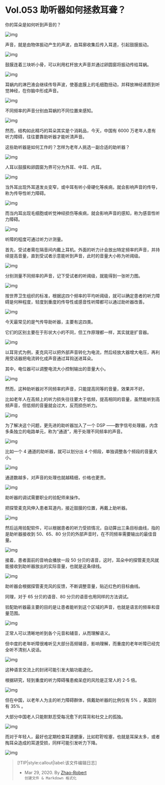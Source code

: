 # Vol.053 助听器如何拯救耳聋？

你的耳朵是如何听到声音的？

![img](https://paperclip.host/static/U6yRaDu1NaYLiccj4wWLBDySFPgiaRL5t955qyljdcRrG44TTMqAb5y7VwAFoUIYMPib1lJCqqzcbpEfzQwsEtbjQ.gif?imageMogr2/format/avif)

声音，就是由物体振动产生的声波，由耳廓收集后传入耳道，引起鼓膜振动。

![img](https://paperclip.host/static/U6yRaDu1NaYLiccj4wWLBDySFPgiaRL5t9ge96JZvhZrpblV1sOh5oCiaP6WhSjyBvyxMUH4o0g69kUhN2Rjkhv8g.gif?imageMogr2/format/avif)

鼓膜连着三块听小骨，可以利用杠杆放大声音并通过卵圆窗将振动传给耳蜗。

![img](https://paperclip.host/static/U6yRaDu1NaYLiccj4wWLBDySFPgiaRL5t9dSAOofcCtCmPSfZp7dh6ypjAk6TYHRas1dVBzia36KlKPtfxpu1mD9A.gif?imageMogr2/format/avif)

耳蜗内的淋巴液会继续传导声波，使基底膜上的毛细胞扭动，并释放神经递质到听觉神经，在你脑中形成声音。

![img](https://paperclip.host/static/U6yRaDu1NaYLiccj4wWLBDySFPgiaRL5t9QHY8JclWA3tic4qm90dzOFUpNovscUPCr72MmvEDwM8YBksxohTBXDA.gif?imageMogr2/format/avif)

不同频率的声音分别由耳蜗的不同位置来感知。

![img](https://paperclip.host/static/U6yRaDu1NaYLiccj4wWLBDySFPgiaRL5t9ic1pqyib6rHrcWAfibyTUenysl6AoAzQAa1HOby8fGKBMFsTQw0RULPOw.png?imageMogr2/format/avif)

然而，结构如此精巧的耳朵其实是个消耗品，今天，中国有 6000 万老年人患有听力障碍，往往要靠助听器才能听清声音。

这些助听器是如何工作的？怎样为老年人挑选一副合适的助听器？

![img](https://paperclip.host/static/U6yRaDu1NaYLiccj4wWLBDySFPgiaRL5t9pskW3aehknnaz3ar7ictejPxYaInuoURFdFx1BiaZWJTIWomJzzVgSRA.png?imageMogr2/format/avif)

人耳以鼓膜和卵圆窗为界可分为外耳、中耳、内耳。

![img](https://paperclip.host/static/U6yRaDu1NaYLiccj4wWLBDySFPgiaRL5t9EzYvAKkhF6VxdDm2tRibMF6CZk5KGj3Ix9lMB0wedHc7CEnIk3wDTvA.png?imageMogr2/format/avif)

当外耳出现外耳道发炎变窄，或中耳有听小骨硬化等疾病，就会影响声音的传导，称为传导性听力障碍。

![img](https://paperclip.host/static/U6yRaDu1NaYLiccj4wWLBDySFPgiaRL5t9vRmBWicMX95kcbf6rPjuKY43e7k2JTJC24DSJUodCiaFd1KnwsibVGEjQ.png?imageMogr2/format/avif)

而当内耳出现毛细胞或听觉神经损伤等疾病，就会影响声音的感知，称为感音性听力障碍。

![img](https://paperclip.host/static/U6yRaDu1NaYLiccj4wWLBDySFPgiaRL5t9OVBdLMceSlOrGiaCcRxhicicNvJvI8qJmGEAhaeriaeUjycTibgoLN6AV0A.png?imageMogr2/format/avif)

听障的程度可通过听力计测量。

首先，受试者需在隔音间内戴上耳机。外面的听力计会放出特定频率的声音，并持续提高音量，直到受试者示意能听到声音，此时的音量大小称为听阈级。

![img](https://paperclip.host/static/U6yRaDu1NaYLiccj4wWLBDySFPgiaRL5t92tv2p1zaib46GCxqqEunDevTWttDweUXicbjahuiblqicEvGW0bIy8RZiag.gif?imageMogr2/format/avif)

分别测量不同频率的声音，记下受试者的听阈级，就能得到一张听力图。

![img](https://paperclip.host/static/U6yRaDu1NaYLiccj4wWLBDySFPgiaRL5t9eToDpia1sWJHgCCjTsaJkx9Jibr4CTE3algZAbhTnO0rcAEHlQDXtHeg.gif?imageMogr2/format/avif)

按世界卫生组织的标准，根据这四个频率的平均听阈级，就可以确定患者的听力障碍是何种程度，轻度到重度的传导性或感音性听障都可以通过助听器改善。

![img](https://paperclip.host/static/U6yRaDu1NaYLiccj4wWLBDySFPgiaRL5t9loKQ1FFm2xiaQZql8XZwmNxtUN2QzGtJyRmsLEHW5QGYVpskyeibcn6A.gif?imageMogr2/format/avif)

今天最常见的是气传导助听器，主要有这四类。

它们的区别主要在于形状大小的不同，但工作原理都一样，其实就是扩音器。

![img](https://paperclip.host/static/U6yRaDu1NaYLiccj4wWLBDySFPgiaRL5t9sSWDRNvAib34YT3hAWxHIYdoAuSkXKfzzOM1mDzn4n1M0TWLEQa6bdA.gif?imageMogr2/format/avif)

以耳背式为例，麦克风可以把外部声音转化为电流，然后经放大器增大电压，再利用受话器把电流转化成声音通过耳钩送进耳朵。

其中，电位器可以调整电流大小控制输出的音量大小。

![img](https://paperclip.host/static/U6yRaDu1NaYLiccj4wWLBDySFPgiaRL5t9EG4tKgppGqM097vTNH7N4tuKjwMJ4OwTDnZ5OT0pP4jFH0VQJnsia0Q.gif?imageMogr2/format/avif)

然而，这种助听器对不同频率的声音，只能提高同等的音量，效果并不好。

比如老年人在高频上的听力损失往往要大于低频，提高相同的音量，虽然能听到高频声音，但低频的音量就会过大，反而损伤听力。

![img](https://paperclip.host/static/U6yRaDu1NaYLiccj4wWLBDySFPgiaRL5t9s8HKP0EPA0BzExTibbUheOZDd6vzBSalw2OXg35BHEWe3SIsSQucn9w.gif?imageMogr2/format/avif)

为了解决这个问题，更先进的助听器加入了一个 DSP ——数字信号处理器，内含多条独立的电路单元，称为“通道”，用于处理不同频率的声音。

![img](https://paperclip.host/static/U6yRaDu1NaYLiccj4wWLBDySFPgiaRL5t9jhNNFa9VAIP8nZfhzOQ0MaYicQfEh9pYIZO8gF4RAFPicDVTia0vLzcnQ.gif?imageMogr2/format/avif)

比如一个 4 通道的助听器，就可以划分出 4 个频段，单独调整各个频段的音量大小。

![img](https://paperclip.host/static/U6yRaDu1NaYLiccj4wWLBDySFPgiaRL5t9QiaQycDdOy5FDpfiadFBOVcuMetQJoC1TFl0BRCwEfKT6LzVOhYVuEQQ.gif?imageMogr2/format/avif)

通道数越多，对声音的处理也就越精细，价格也更贵。

![img](https://paperclip.host/static/U6yRaDu1NaYLiccj4wWLBDySFPgiaRL5t9vOIpEDjCbo3MticK3SuicRX8gu8qYcmcibc2zetTJ2IkZC0HRmfMW6TAg.png?imageMogr2/format/avif)

助听器的调试需要职业的验配师来操作。

把探管麦克风伸入患者耳道内，接近鼓膜的位置，再戴上助听器。

![img](https://paperclip.host/static/U6yRaDu1NaYLiccj4wWLBDySFPgiaRL5t9zvbdDUhjOW9ibGxyuS2dwkiakib5qbEB4zJD35ACEu7qEcx3UwedmlDdA.gif?imageMogr2/format/avif)

然后运用验配软件，可以根据患者的听力受损情况，自动算出三条目标曲线，指的是助听器接收到 50、65、80 分贝的外部声音时，在不同频率需要输出的最佳音量。

![img](https://paperclip.host/static/U6yRaDu1NaYLiccj4wWLBDySFPgiaRL5t9kicrZHs6Cp6PibSabNC50QhBHh0BgAssYiaPWqCXTv90QCyP1Vxp3TzSg.gif?imageMogr2/format/avif)

接着，患者面前的音响会播放一段 50 分贝的语音，这时，耳朵中的探管麦克风就能接收到助听器放出的实际音量，也就是这条绿线。

![img](https://paperclip.host/static/U6yRaDu1NaYLiccj4wWLBDySFPgiaRL5t9s9I2hFiataBBger7CkCYMwhC6GPJnrj0k5VhrUHxJWoVf1klibiaYzJOg.gif?imageMogr2/format/avif)

助听器会根据探管麦克风的反馈，不断调整音量，贴近红色的目标曲线。

同理，对于 65 分贝的语音、80 分贝的语音也用同样的方法调试。

验配助听器最主要的目的是让患者能听到这个区域的声音，也就是语言的频率和音量范围。

![img](https://paperclip.host/static/U6yRaDu1NaYLiccj4wWLBDySFPgiaRL5t9gVky0dXtre4r58E8RfZnynU3Oico4b2VJvdfaKTLdvbkicpr0zgTSGhg.png?imageMogr2/format/avif)

正常人可以清晰地听到各个元音和辅音，从而理解语义。

但中度的老年听障很难听见大部分高频辅音，影响理解，而重度的老年听障已经完全听不清别人说话。

![img](https://paperclip.host/static/U6yRaDu1NaYLiccj4wWLBDySFPgiaRL5t9icmxGnBhHKGNgKOctnBSwusxOqfvtjjibkAuVJFEic0fa182JsuTRfuFg.png?imageMogr2/format/avif)

这种语言交流上的封闭可能引发大脑功能退化。

根据研究，轻到重度的听力障碍罹患痴呆症的风险是正常人的 2-5 倍。

![img](https://paperclip.host/static/U6yRaDu1NaYLiccj4wWLBDySFPgiaRL5t9eNQDoLZ6sjrrGQUJjd7ZUH5cW4y0Gf48tpyFCr41tCefypzJ2nSvqw.png?imageMogr2/format/avif)

但在中国，以老年人为主的听力障碍群体，佩戴助听器的比例仅有 5% ，美国则有 35% 。

大部分中国老人只能默默忍受每况愈下的耳背和社交上的孤独。

![img](https://paperclip.host/static/U6yRaDu1NaYLiccj4wWLBDySFPgiaRL5t92S68iarefcBJicMXhCOoJpNPpdiaZxaibyxrghkTTvr7BdFmy7C1TMiaYKQ.gif?imageMogr2/format/avif)

而对于年轻人，最好也定期检查耳道健康，比如耵聍栓塞，也就是耳屎太多，或者掏耳朵造成的耳道受损，同样可能引发听力下降。

![img](https://paperclip.host/static/U6yRaDu1NaYLiccj4wWLBDySFPgiaRL5t93TZ1p1n6FFg3ibKu23zYSvpeuIGaeUribYFUAyL0iatgnkWAAytJNBnLg.gif?imageMogr2/format/avif)

> [!TIP|style:callout|label:该文件编辑日志]
>
> - Mar 29, 2020. By [Zhao-Robert](https://github.com/Zhao-Robert)  
> `创建文件 & Markdown 格式化`
